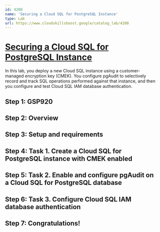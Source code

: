 ```yaml
---
id: 4200
name: 'Securing a Cloud SQL for PostgreSQL Instance'
type: Lab
url: https://www.cloudskillsboost.google/catalog_lab/4200
---
```


# [Securing a Cloud SQL for PostgreSQL Instance](https://www.cloudskillsboost.google/catalog_lab/4200)

In this lab, you deploy a new Cloud SQL instance using a customer-managed encryption key (CMEK). You configure pgAudit to selectively record and track SQL operations performed against that instance, and then you configure and test Cloud SQL IAM database authentication.

## Step 1: GSP920

## Step 2: Overview

## Step 3: Setup and requirements

## Step 4: Task 1. Create a Cloud SQL for PostgreSQL instance with CMEK enabled

## Step 5: Task 2. Enable and configure pgAudit on a Cloud SQL for PostgreSQL database

## Step 6: Task 3. Configure Cloud SQL IAM database authentication

## Step 7: Congratulations!
